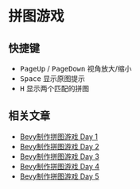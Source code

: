 # 拼图游戏

## 快捷键

- <kbd>PageUp</kbd> / <kbd>PageDown</kbd> 视角放大/缩小
- <kbd>Space</kbd> 显示原图提示
- <kbd>H</kbd> 显示两个匹配的拼图

## 相关文章

- [Bevy制作拼图游戏 Day 1](https://notes.zool.me/Bevy%E5%88%B6%E4%BD%9C%E6%8B%BC%E5%9B%BE%E6%B8%B8%E6%88%8F+Day+1)
- [Bevy制作拼图游戏 Day 2](https://notes.zool.me/Bevy%E5%88%B6%E4%BD%9C%E6%8B%BC%E5%9B%BE%E6%B8%B8%E6%88%8F+Day+2)
- [Bevy制作拼图游戏 Day 3](https://notes.zool.me/Bevy%E5%88%B6%E4%BD%9C%E6%8B%BC%E5%9B%BE%E6%B8%B8%E6%88%8F+Day+3)
- [Bevy制作拼图游戏 Day 4](https://notes.zool.me/Bevy%E5%88%B6%E4%BD%9C%E6%8B%BC%E5%9B%BE%E6%B8%B8%E6%88%8F+Day+4)
- [Bevy制作拼图游戏 Day 5](https://notes.zool.me/Bevy%E5%88%B6%E4%BD%9C%E6%8B%BC%E5%9B%BE%E6%B8%B8%E6%88%8F+Day+5)